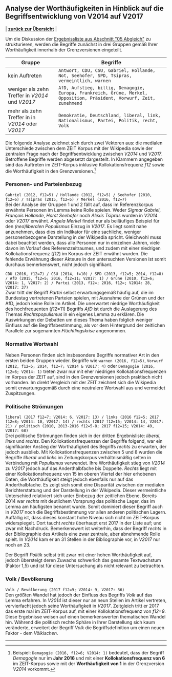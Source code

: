 ## Analyse der Worthäufigkeiten in Hinblick auf die Begriffsentwicklung von V2014 auf V2017

| [**zurück zur Übersicht**](../README.md) |

Um die Diskussion der [Ergebnissliste aus Abschnitt "05 Abgleich"](../05_Abgleich/README.md) zu strukturieren, werden die Begriffe zunächst in drei Gruppen gemäß Ihrer Worthäufigkeit innerhalb der Grenzversionen eingeteilt. 

| Gruppe | Begriffe |
| - | - |
| kein Auftreten | `Antwort, CDU, CSU, Gabriel, Hollande, Not, Seehofer, SPD, Tsipras, vermeintlich, warnen` |
| weniger als zehn Treffer in *V2014* und *V2017* | `AfD, Aufstieg, billig, Demagogie, Europa, Frankreich, Grüne, Merkel, Opposition, Präsident, Vorwurf, Zeit, zunehmend` |
| mehr als zehn Treffer in in *V2014* oder *V2017* | `Demokratie, Deutschland, liberal, link, Nationalismus, Partei, Politik, recht, Volk` |

Die folgende Analyse zeichnet sich durch zwei Vektoren aus: die medialen Unterschiede zwischen dem ZEIT Korpus mit der Wikipedia sowie der zentralen Frage nach der Begriffsentwicklung zwischen *V2014* und *V2017*. Betroffene Begriffe werden abgesetzt dargestellt. In Klammern angegeben sind das Auftreten im ZEIT-Korpus inklusive Kollokationsfrequenz *f12* sowie die Worthäufigkeit in den Grenzversionen.[^1]

[^1]: Beispiel: `Demagogie (2016, f12=6; V2014: 1)` bedeutet, dass der Begriff *Demagogie* nur im **Jahr 2016** und mit einer **Kollokationsfrequenz von 6** im ZEIT-Korpus sowie mit der **Worthäufigkeit von 1** in der Grenzversion *V2014* vorkommt. 

### Personen- und Parteienbezug

`Gabriel (2012, f12=5) / Hollande (2012, f12=5) / Seehofer (2010, f12=6) / Tsipras (2015, f12=5) / Merkel (2016, f12=7)`  
Bei der Analyse der Gruppen 1 und 2 fällt auf, dass im Referenzkorpus erwähnte Personen im Lemma keine Rolle spielen. Weder *Sigmar Gabriel*, *François Hollande*, *Horst Seehofer* noch *Alexis Tsipras* wurden in *V2014* oder *V2017* erwähnt. *Angela Merkel* findet nur als beiläufiges Beispiel für den *(neo)liberalen Populismus* Einzug in *V2017*. Es liegt somit nahe anzunehmen, dass dies ein Indikator für eine sachliche, weniger personenbezogene Darstellung in der Wikipedia spricht. Gleichwohl muss dabei beachtet werden, dass alle Personen nur in einzelnen Jahren, viele davon im Vorlauf des Referenzzeitraumes, und zudem mit einer niedrigen Kollokationsfrequenz (*f12*) im Korpus der ZEIT erwähnt wurden. Die fehlende Erwähnung dieser Akteure in den untersuchten Versionen ist somit durchaus bemerkenswert, nicht jedoch signifikant.

`CDU (2016, f12=7) / CSU (2014, f=10) / SPD (2013, f12=5; 2014, f12=8) / AfD (2015, f12=5; 2016, f12=11; V2017: 1) / Grüne (2010, f12=6; V2014: 1, V2017: 2) / Partei (2013, f12=; 2016, f12=; V2014: 28, V2017: 37)`  
Zwar tritt der Begriff *Partei* selbst erwartungsgemäß häufig auf, die im Bundestag vertretenen Parteien spielen, mit Ausnahme der Grünen und der AfD, jedoch keine Rolle im Artikel. Die unerwartet niedrige Worthäufigkeit des hochfrequenten (*f12*=11) Begriffs *AfD* ist durch die Auslagerung des Themas *Rechtspopulismus* in ein eigenes Lemma zu erklären. Die Auswirkungen der Debatten um dieses Thema haben folglich weniger Einfluss auf die Begriffsbestimmung, als vor dem Hintergrund der zeitlichen Parallele zur sogenannten *Flüchtlingskrise* angenommen.

### Normative Wortwahl

Neben Personen finden sich insbesondere Begriffe normativer Art in den ersten beiden Gruppen wieder. Begriffe wie `warnen (2016, f12=5)`, `Vorwurf (2012, f12=5; 2014, f12=7; V2014 & V2017: 4)` oder `Demagogie (2016, f12=6; V2014: 1)` treten zwar nur mit eher niedrigen Kollokationsfrequenzen im Korpus der ZEIT auf, sind in den Grenzversionen jedoch praktisch nicht vorhanden. Im direkt Vergleich mit der ZEIT zeichnet sich die Wikipedia somit erwartungsgemäß durch eine neutralere Wortwahl aus und vermeidet Zuspitzungen. 

### Politische Strömungen

`liberal (2017 f12=7; V2014: 6, V2017: 13) / links (2016 f12=5; 2017 f12=8; V2014: 10, V2017: 14) / rechts (2017 f12=15; V2014: 14, V2017: 21) / politisch (2010, 2013-2016 f12=5-8; 2017 f12=15; V2014: 49, V2017: 68)`   
Drei politische Strömungen finden sich in der dritten Ergebnisliste: *liberal*, *links* und *rechts*. Den Kollokationsfrequenzen der Begriffe folgend, war ein signifikanter Anstieg der Worthäufigkeit des Begriffs *rechts* zu erwarten, der jedoch ausblieb. Mit Kollokationsfrequenzen zwischen 5 und 8 wurden die Begriffe *liberal* und *links* im Zeitungskorpus verhältnismäßig selten in Verbindung mit *Populismus* verwendet. Ihre Worthäufigkeit stieg von *V2014* zu *V2017* jedoch auf das Anderthalbfache bis Doppelte. *Rechts* liegt mit einer Kollokationsfrequenz von 15 im oberen Viertel der hier erhobenen Daten, die Worthäufigkeit steigt jedoch ebenfalls nur auf das Anderthalbfache. Es zeigt sich somit eine Disparität zwischen der medialen Berichterstattung und der Darstellung in der Wikipedia. Dieser vermeintliche Unterschied relativiert sich unter Einbezug der zeitlichen Ebene. Bereits 2014 war *rechts* mit deutlichem Vorsprung das politische Lager, das im Lemma am häufigsten benannt wurde. Somit dominiert dieser Begriff auch in *V2017* noch die Begriffsbestimmung vor allen anderen politischen Lagern. Auffällig ist, dass dieses konstant hohe Niveau sich nicht im ZEIT-Korpus widerspiegelt. Dort taucht *rechts* überhaupt erst 2017 in der Liste auf; und zwar mit Nachdruck. Bemerkenswert ist weiterhin, dass der Begriff *rechts* in der Bibliographie des Artikels eine zwar zentrale, aber abnehmende Rolle spielt. In *V2014* kam er an 31 Stellen in der Bibliographie vor, in *V2017* nur noch an 23.

Der Begriff *Politik* selbst tritt zwar mit einer hohen Worthäufigkeit auf, jedoch übersteigt deren Zuwachs schwerlich das gesamte Textwachstum (Faktor 1,5) und ist für diese Untersuchung als nicht relevant zu betrachten.

### Volk / Bevölkerung

`Volk / Bevölkerung (2017 f12=9; V2014: 9, V2017: 36)`  
Den größten Wandel hat jedoch der Einfluss des Begriffs *Volk* auf das Lemma erfahren. In *V2014* ist dieser nur an neun Stellen im Artikel vertreten, vervierfacht jedoch seine Worthäufigkeit in *V2017*. Zeitgleich tritt er 2017 das erste mal im ZEIT-Korpus auf, mit einer Kollokationsfrequenz von *f12=9*. Diese Ergebnisse weisen auf einen bemerkenswerten thematischen Wandel hin. Während die politisch rechte Sphäre in Ihrer Darstellung sich kaum veränderte, erweitert der Begriff *Volk* die Begriffsdefinition um einen neuen Faktor - dem *Völkischen*.

---